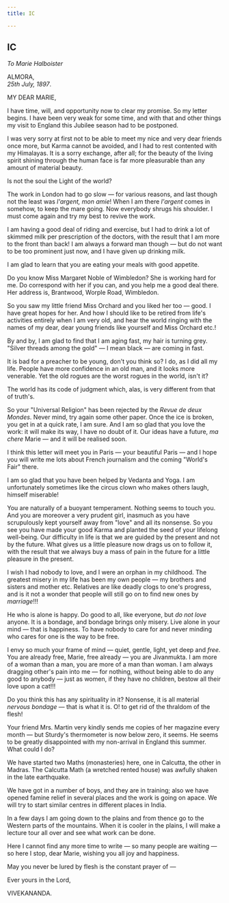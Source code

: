 ```yaml
---
title: IC

---
```





  

  


## IC

*To Marie Halboister*

ALMORA,  
*25th July, 1897*.

MY DEAR MARIE,

I have time, will, and opportunity now to clear my promise. So my letter
begins. I have been very weak for some time, and with that and other
things my visit to England this Jubilee season had to be postponed.

I was very sorry at first not to be able to meet my nice and very dear
friends once more, but Karma cannot be avoided, and I had to rest
contented with my Himalayas. It is a sorry exchange, after all; for the
beauty of the living spirit shining through the human face is far more
pleasurable than any amount of material beauty.

Is not the soul the Light of the world?

The work in London had to go slow — for various reasons, and last though
not the least was *l'argent, mon amie*! When I am there *l'argent* comes
in somehow, to keep the mare going. Now everybody shrugs his shoulder. I
must come again and try my best to revive the work.

I am having a good deal of riding and exercise, but I had to drink a lot
of skimmed milk per prescription of the doctors, with the result that I
am more to the front than back! I am always a forward man though — but
do not want to be too prominent just now, and I have given up drinking
milk.

I am glad to learn that you are eating your meals with good appetite.

Do you know Miss Margaret Noble of Wimbledon? She is working hard for
me. Do correspond with her if you can, and you help me a good deal
there. Her address is, Brantwood, Worple Road, Wimbledon.

So you saw my little friend Miss Orchard and you liked her too — good. I
have great hopes for her. And how I should like to be retired from
life's activities entirely when I am very old, and hear the world
ringing with the names of my dear, dear young friends like yourself and
Miss Orchard etc.!

By and by, I am glad to find that I am aging fast, my hair is turning
grey. "Silver threads among the gold" — I mean black — are coming in
fast.

It is bad for a preacher to be young, don't you think so? I do, as I did
all my life. People have more confidence in an old man, and it looks
more venerable. Yet the old rogues are the worst rogues in the world,
isn't it?

The world has its code of judgment which, alas, is very different from
that of truth's.

So your "Universal Religion" has been rejected by the *Revue de deux
Mondes*. Never mind, try again some other paper. Once the ice is broken,
you get in at a quick rate, I am sure. And I am so glad that you love
the work: it will make its way, I have no doubt of it. Our ideas have a
future, *ma chere* Marie — and it will be realised soon.

I think this letter will meet you in Paris — your beautiful Paris — and
I hope you will write me lots about French journalism and the coming
"World's Fair" there.

I am so glad that you have been helped by Vedanta and Yoga. I am
unfortunately sometimes like the circus clown who makes others laugh,
himself miserable!

You are naturally of a buoyant temperament. Nothing seems to touch you.
And you are moreover a very prudent girl, inasmuch as you have
scrupulously kept yourself away from "love" and all its nonsense. So you
see you have made your good Karma and planted the seed of your lifelong
well-being. Our difficulty in life is that we are guided by the present
and not by the future. What gives us a little pleasure now drags us on
to follow it, with the result that we always buy a mass of pain in the
future for a little pleasure in the present.

I wish I had nobody to love, and I were an orphan in my childhood. The
greatest misery in my life has been my own people — my brothers and
sisters and mother etc. Relatives are like deadly clogs to one's
progress, and is it not a wonder that people will still go on to find
new ones by *marriage*!!!

He who is alone is happy. Do good to all, like everyone, but *do not
love* anyone. It is a bondage, and bondage brings only misery. Live
alone in your mind — that is happiness. To have nobody to care for and
never minding who cares for one is the way to be free.

I envy so much your frame of mind — quiet, gentle, light, yet deep and
*free*. You are already free, Marie, free already — you are Jivanmukta.
I am more of a woman than a man, you are more of a man than woman. I am
always dragging other's pain into me — for nothing, without being able
to do any good to anybody — just as women, if they have no children,
bestow all their love upon a cat!!!

Do you think this has any spirituality in it? Nonsense, it is all
material *nervous bondage* — that is what it is. O! to get rid of the
thraldom of the flesh!

Your friend Mrs. Martin very kindly sends me copies of her magazine
every month — but Sturdy's thermometer is now below zero, it seems. He
seems to be greatly disappointed with my non-arrival in England this
summer. What could I do?

We have started two Maths (monasteries) here, one in Calcutta, the other
in Madras. The Calcutta Math (a wretched rented house) was awfully
shaken in the late earthquake.

We have got in a number of boys, and they are in training; also we have
opened famine relief in several places and the work is going on apace.
We will try to start similar centres in different places in India.

In a few days I am going down to the plains and from thence go to the
Western parts of the mountains. When it is cooler in the plains, I will
make a lecture tour all over and see what work can be done.

Here I cannot find any more time to write — so many people are waiting —
so here I stop, dear Marie, wishing you all joy and happiness.

May you never be lured by flesh is the constant prayer of — 

Ever yours in the Lord,

VIVEKANANDA.


